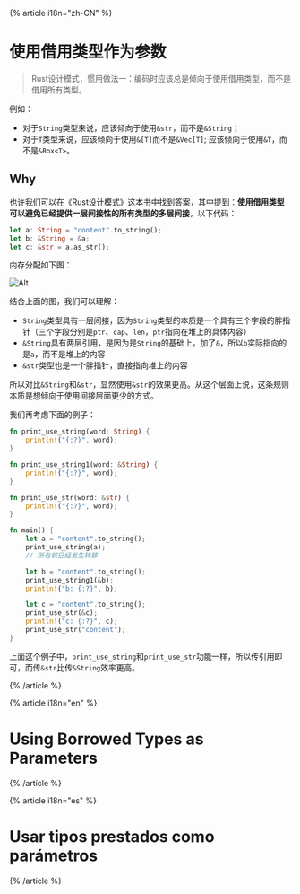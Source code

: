 {% article i18n="zh-CN" %}

# 使用借用类型作为参数

> Rust设计模式，惯用做法一：编码时应该总是倾向于使用借用类型，而不是借用所有类型。

例如：

- 对于`String`类型来说，应该倾向于使用`&str`，而不是`&String`；
- 对于`T`类型来说，应该倾向于使用`&[T]`而不是`&Vec[T]`; 应该倾向于使用`&T`，而不是`&Box<T>`。

## Why

也许我们可以在《Rust设计模式》这本书中找到答案，其中提到：**使用借用类型可以避免已经提供一层间接性的所有类型的多层间接**，以下代码：

```rust
let a: String = "content".to_string();
let b: &String = &a;
let c: &str = a.as_str();
```

内存分配如下图：

![Alt](../../images/borrowed-types-as-parameters.png)

结合上面的图，我们可以理解：

- `String`类型具有一层间接，因为`String`类型的本质是一个具有三个字段的胖指针（三个字段分别是`ptr`、`cap`、`len`，`ptr`指向在堆上的具体内容）
- `&String`具有两层引用，是因为是`String`的基础上，加了`&`，所以`b`实际指向的是`a`，而不是堆上的内容
- `&str`类型也是一个胖指针，直接指向堆上的内容

所以对比`&String`和`&str`，显然使用`&str`的效果更高。从这个层面上说，这条规则本质是想倾向于使用间接层面更少的方式。

我们再考虑下面的例子：

```rust
fn print_use_string(word: String) {
    println!("{:?}", word);
}

fn print_use_string1(word: &String) {
    println!("{:?}", word);
}

fn print_use_str(word: &str) {
    println!("{:?}", word);
}

fn main() {
    let a = "content".to_string();
    print_use_string(a);
    // 所有权已经发生转移

    let b = "content".to_string();
    print_use_string1(&b);
    println!("b: {:?}", b);

    let c = "content".to_string();
    print_use_str(&c);
    println!("c: {:?}", c);
    print_use_str("content");
}
```

上面这个例子中，`print_use_string`和`print_use_str`功能一样，所以传引用即可，而传`&str`比传`&String`效率更高。

{% /article %}

{% article i18n="en" %}

# Using Borrowed Types as Parameters

{% /article %}

{% article i18n="es" %}

# Usar tipos prestados como parámetros

{% /article %}